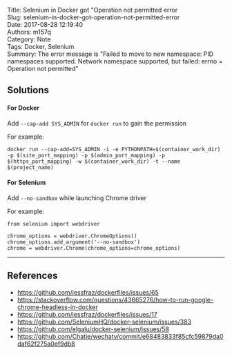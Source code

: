 Title: Selenium in Docker got "Operation not permitted error  
Slug: selenium-in-docker-got-operation-not-permitted-error  
Date: 2017-08-28 12:19:40  
Authors: m157q  
Category: Note  
Tags: Docker, Selenium  
Summary: The error message is "Failed to move to new namespace: PID namespaces supported. Network namespace supported, but failed: errno = Operation not permitted"  
  
  
## Solutions  
  
#### For Docker  
  
Add `--cap-add SYS_ADMIN` for `docker run` to gain the permission  
  
For example:  
  
`docker run --cap-add=SYS_ADMIN -i -e PYTHONPATH=$(container_work_dir) -p $(site_port_mapping) -p $(admin_port_mapping) -p $(https_port_mapping) -w $(container_work_dir) -t --name $(project_name)`  
  
  
#### For Selenium  
  
Add `--no-sandbox` while launching Chrome driver  
  
For example:  
  
```  
from selenium import webdriver  
  
chrome_options = webdriver.ChromeOptions()  
chrome_options.add_argument('--no-sandbox')  
chrome = webdriver.Chrome(chrome_options=chrome_options)  
```  
  
---  
  
## References  
  
+ <https://github.com/jessfraz/dockerfiles/issues/65>  
+ <https://stackoverflow.com/questions/43665276/how-to-run-google-chrome-headless-in-docker>  
+ <https://github.com/jessfraz/dockerfiles/issues/17>  
+ <https://github.com/SeleniumHQ/docker-selenium/issues/383>  
+ <https://github.com/elgalu/docker-selenium/issues/58>  
+ <https://github.com/Chatie/wechaty/commit/e68483833f85cfc59879da0daf62f275a0ef9db8>  
